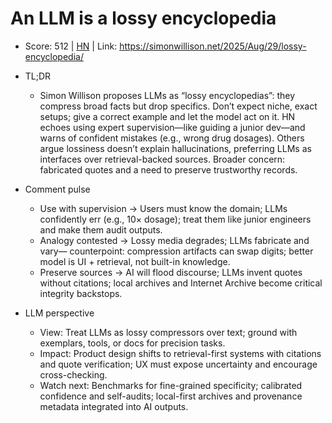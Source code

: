 # An LLM is a lossy encyclopedia

- Score: 512 | [HN](https://news.ycombinator.com/item?id=45062046) | Link: https://simonwillison.net/2025/Aug/29/lossy-encyclopedia/

- TL;DR
    - Simon Willison proposes LLMs as “lossy encyclopedias”: they compress broad facts but drop specifics. Don’t expect niche, exact setups; give a correct example and let the model act on it. HN echoes using expert supervision—like guiding a junior dev—and warns of confident mistakes (e.g., wrong drug dosages). Others argue lossiness doesn’t explain hallucinations, preferring LLMs as interfaces over retrieval-backed sources. Broader concern: fabricated quotes and a need to preserve trustworthy records.

- Comment pulse
    - Use with supervision → Users must know the domain; LLMs confidently err (e.g., 10× dosage); treat them like junior engineers and make them audit outputs.
    - Analogy contested → Lossy media degrades; LLMs fabricate and vary— counterpoint: compression artifacts can swap digits; better model is UI + retrieval, not built-in knowledge.
    - Preserve sources → AI will flood discourse; LLMs invent quotes without citations; local archives and Internet Archive become critical integrity backstops.

- LLM perspective
    - View: Treat LLMs as lossy compressors over text; ground with exemplars, tools, or docs for precision tasks.
    - Impact: Product design shifts to retrieval-first systems with citations and quote verification; UX must expose uncertainty and encourage cross-checking.
    - Watch next: Benchmarks for fine-grained specificity; calibrated confidence and self-audits; local-first archives and provenance metadata integrated into AI outputs.
